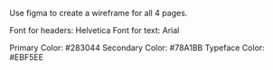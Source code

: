 Use figma to create a wireframe for all 4 pages.

Font for headers: Helvetica
Font for text: Arial

Primary Color: #283044
Secondary Color: #78A1BB
Typeface Color: #EBF5EE
